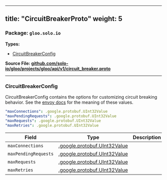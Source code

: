 
---
title: "CircuitBreakerProto"
weight: 5
---

<!-- Code generated by solo-kit. DO NOT EDIT. -->


### Package: `gloo.solo.io` 
**Types:**


- [CircuitBreakerConfig](#circuitbreakerconfig)
  



**Source File: [github.com/solo-io/gloo/projects/gloo/api/v1/circuit_breaker.proto](https://github.com/solo-io/gloo/blob/main/projects/gloo/api/v1/circuit_breaker.proto)**





---
### CircuitBreakerConfig

 
CircuitBreakerConfig contains the options for customizing circuit breaking behavior.
See the [envoy docs](https://www.envoyproxy.io/docs/envoy/v1.14.1/api-v2/api/v2/cluster/circuit_breaker.proto#envoy-api-msg-cluster-circuitbreakers)
for the meaning of these values.

```yaml
"maxConnections": .google.protobuf.UInt32Value
"maxPendingRequests": .google.protobuf.UInt32Value
"maxRequests": .google.protobuf.UInt32Value
"maxRetries": .google.protobuf.UInt32Value

```

| Field | Type | Description |
| ----- | ---- | ----------- | 
| `maxConnections` | [.google.protobuf.UInt32Value](https://developers.google.com/protocol-buffers/docs/reference/csharp/class/google/protobuf/well-known-types/u-int-32-value) |  |
| `maxPendingRequests` | [.google.protobuf.UInt32Value](https://developers.google.com/protocol-buffers/docs/reference/csharp/class/google/protobuf/well-known-types/u-int-32-value) |  |
| `maxRequests` | [.google.protobuf.UInt32Value](https://developers.google.com/protocol-buffers/docs/reference/csharp/class/google/protobuf/well-known-types/u-int-32-value) |  |
| `maxRetries` | [.google.protobuf.UInt32Value](https://developers.google.com/protocol-buffers/docs/reference/csharp/class/google/protobuf/well-known-types/u-int-32-value) |  |





<!-- Start of HubSpot Embed Code -->
<script type="text/javascript" id="hs-script-loader" async defer src="//js.hs-scripts.com/5130874.js"></script>
<!-- End of HubSpot Embed Code -->
